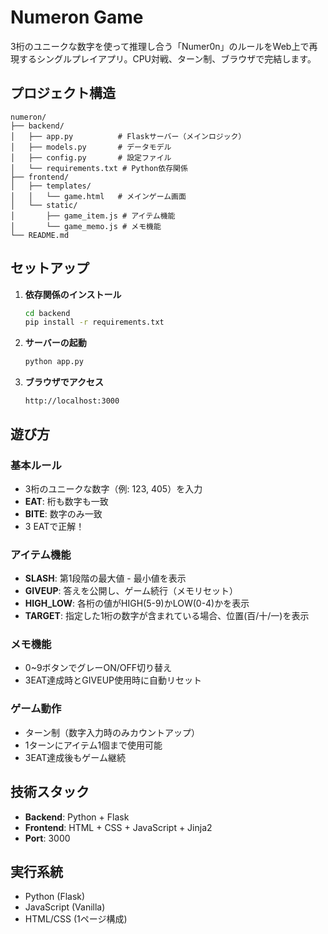 # Numeron Game

3桁のユニークな数字を使って推理し合う「Numer0n」のルールをWeb上で再現するシングルプレイアプリ。CPU対戦、ターン制、ブラウザで完結します。

## プロジェクト構造

```
numeron/
├── backend/
│   ├── app.py          # Flaskサーバー（メインロジック）
│   ├── models.py       # データモデル
│   ├── config.py       # 設定ファイル
│   └── requirements.txt # Python依存関係
├── frontend/
│   ├── templates/
│   │   └── game.html   # メインゲーム画面
│   └── static/
│       ├── game_item.js # アイテム機能
│       └── game_memo.js # メモ機能
└── README.md
```

## セットアップ

1. **依存関係のインストール**
   ```bash
   cd backend
   pip install -r requirements.txt
   ```

2. **サーバーの起動**
   ```bash
   python app.py
   ```

3. **ブラウザでアクセス**
   ```
   http://localhost:3000
   ```

## 遊び方

### 基本ルール
- 3桁のユニークな数字（例: 123, 405）を入力
- **EAT**: 桁も数字も一致
- **BITE**: 数字のみ一致
- 3 EATで正解！

### アイテム機能
- **SLASH**: 第1段階の最大値 - 最小値を表示
- **GIVEUP**: 答えを公開し、ゲーム続行（メモリセット）
- **HIGH_LOW**: 各桁の値がHIGH(5-9)かLOW(0-4)かを表示
- **TARGET**: 指定した1桁の数字が含まれている場合、位置(百/十/一)を表示

### メモ機能
- 0~9ボタンでグレーON/OFF切り替え
- 3EAT達成時とGIVEUP使用時に自動リセット

### ゲーム動作
- ターン制（数字入力時のみカウントアップ）
- 1ターンにアイテム1個まで使用可能
- 3EAT達成後もゲーム継続

## 技術スタック

- **Backend**: Python + Flask
- **Frontend**: HTML + CSS + JavaScript + Jinja2
- **Port**: 3000

## 実行系統

- Python (Flask)
- JavaScript (Vanilla)
- HTML/CSS (1ページ構成) 